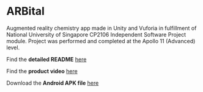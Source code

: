 # ARBital
Augmented reality chemistry app made in Unity and Vuforia in fulfillment of National University of Singapore CP2106 Independent Software Project module. Project was performed and completed at the Apollo 11 (Advanced) level.

Find the **detailed README** [here](https://docs.google.com/document/d/14pPjgsbSOxiqKAuGNLWPKP2D4hK4caRUNchCT-7txVw/edit?usp=sharing)

Find the **product video** [here](https://drive.google.com/file/d/1xPO1QoEIiXFIFlAKlA4xjn_BF8oX8dYi/view?usp=sharing)

Download the **Android APK file** [here](https://github.com/nicholas-gcc/ARBital/releases/download/v1.0/ARbital.apk)
